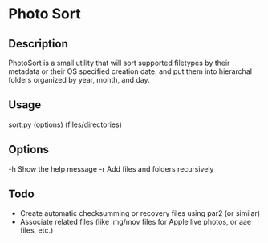 # Photo Sort #

## Description ##
PhotoSort is a small utility that will sort supported filetypes by their metadata or their OS specified creation date, and put them into hierarchal folders organized by year, month, and day.

## Usage ##
sort.py (options) (files/directories)

## Options ##
-h   Show the help message
-r   Add files and folders recursively

## Todo ##
* Create automatic checksumming or recovery files using par2 (or similar)
* Associate related files (like img/mov files for Apple live photos, or aae files, etc.)


